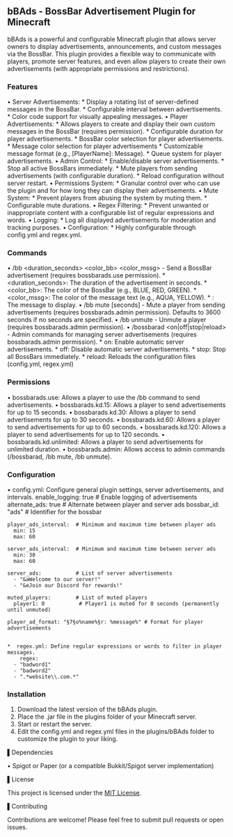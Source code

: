 ## bBAds - BossBar Advertisement Plugin for Minecraft

bBAds is a powerful and configurable Minecraft plugin that allows server owners to display advertisements, announcements, and custom messages via the BossBar. This plugin provides a flexible way to communicate with players, promote server features, and even allow players to create their own advertisements (with appropriate permissions and restrictions).

### Features

•   Server Advertisements:
    *   Display a rotating list of server-defined messages in the BossBar.
    *   Configurable interval between advertisements.
    *   Color code support for visually appealing messages.
•   Player Advertisements:
    *   Allows players to create and display their own custom messages in the BossBar (requires permission).
    *   Configurable duration for player advertisements.
    *   BossBar color selection for player advertisements.
    *   Message color selection for player advertisements
    *   Customizable message format (e.g., [PlayerName]: Message).
    *   Queue system for player advertisements.
•   Admin Control:
    *   Enable/disable server advertisements.
    *   Stop all active BossBars immediately.
    *   Mute players from sending advertisements (with configurable duration).
    *   Reload configuration without server restart.
•   Permissions System:
    *   Granular control over who can use the plugin and for how long they can display their advertisements.
•   Mute System:
    *   Prevent players from abusing the system by muting them.
    *   Configurable mute durations.
•   Regex Filtering:
    *   Prevent unwanted or inappropriate content with a configurable list of regular expressions and words.
•   Logging:
    *   Log all displayed advertisements for moderation and tracking purposes.
•   Configuration:
    *   Highly configurable through config.yml and regex.yml.

### Commands

•   /bb <duration_seconds> <color_bb> <color_mssg> <message> -  Send a BossBar advertisement (requires bossbarads.use permission).
    *   <duration_seconds>: The duration of the advertisement in seconds.
    *   <color_bb>:  The color of the BossBar (e.g., BLUE, RED, GREEN).
    *   <color_mssg>:  The color of the message text (e.g., AQUA, YELLOW).
    *   <message>: The message to display.
•   /bb mute <player> [seconds] - Mute a player from sending advertisements (requires bossbarads.admin permission). Defaults to 3600 seconds if no seconds are specified.
•   /bb unmute <player> - Unmute a player (requires bossbarads.admin permission).
•   /bossbarad <on|off|stop|reload> - Admin commands for managing server advertisements (requires bossbarads.admin permission).
    *   on: Enable automatic server advertisements.
    *   off: Disable automatic server advertisements.
    *   stop: Stop all BossBars immediately.
    *   reload: Reloads the configuration files (config.yml, regex.yml)

### Permissions

•   bossbarads.use: Allows a player to use the /bb command to send advertisements.
•   bossbarads.kd.15: Allows a player to send advertisements for up to 15 seconds.
•   bossbarads.kd.30: Allows a player to send advertisements for up to 30 seconds.
•   bossbarads.kd.60: Allows a player to send advertisements for up to 60 seconds.
•   bossbarads.kd.120: Allows a player to send advertisements for up to 120 seconds.
•   bossbarads.kd.unlimited: Allows a player to send advertisements for unlimited duration.
•   bossbarads.admin: Allows access to admin commands (/bossbarad, /bb mute, /bb unmute).

### Configuration

•   config.yml:  Configure general plugin settings, server advertisements, and intervals.
    enable_logging: true # Enable logging of advertisements
    alternate_ads: true  # Alternate between player and server ads
    bossbar_id: "ads"      # Identifier for the bossbar

    player_ads_interval:  # Minimum and maximum time between player ads
      min: 15
      max: 60

    server_ads_interval:  # Minimum and maximum time between server ads
      min: 30
      max: 60

    server_ads:           # List of server advertisements
      - "&aWelcome to our server!"
      - "&eJoin our Discord for rewards!"

    muted_players:        # List of muted players
      player1: 0           # Player1 is muted for 0 seconds (permanently until unmuted)

    player_ad_format: "§7§o%name%§r: %message%" # Format for player advertisements


    *  regex.yml: Define regular expressions or words to filter in player messages.
        regex:
      - "badword1"
      - "badword2"
      - ".*website\\.com.*"

### Installation

1. Download the latest version of the bBAds plugin.
2. Place the .jar file in the plugins folder of your Minecraft server.
3. Start or restart the server.
4. Edit the config.yml and regex.yml files in the plugins/bBAds folder to customize the plugin to your liking.

▌Dependencies

•  Spigot or Paper (or a compatible Bukkit/Spigot server implementation)

▌License

This project is licensed under the [MIT License](LICENSE).

▌Contributing

Contributions are welcome! Please feel free to submit pull requests or open issues.

